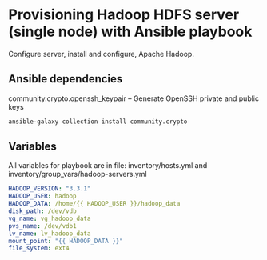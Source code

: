 # Provisioning Hadoop HDFS server (single node) with Ansible playbook

Configure server, install and configure, Apache Hadoop.

## Ansible dependencies

community.crypto.openssh_keypair – Generate OpenSSH private and public keys

```sh
ansible-galaxy collection install community.crypto
```

## Variables

All variables for playbook are in file: inventory/hosts.yml and inventory/group_vars/hadoop-servers.yml

```yaml
HADOOP_VERSION: "3.3.1"
HADOOP_USER: hadoop
HADOOP_DATA: /home/{{ HADOOP_USER }}/hadoop_data
disk_path: /dev/vdb
vg_name: vg_hadoop_data
pvs_name: /dev/vdb1
lv_name: lv_hadoop_data
mount_point: "{{ HADOOP_DATA }}"
file_system: ext4
```